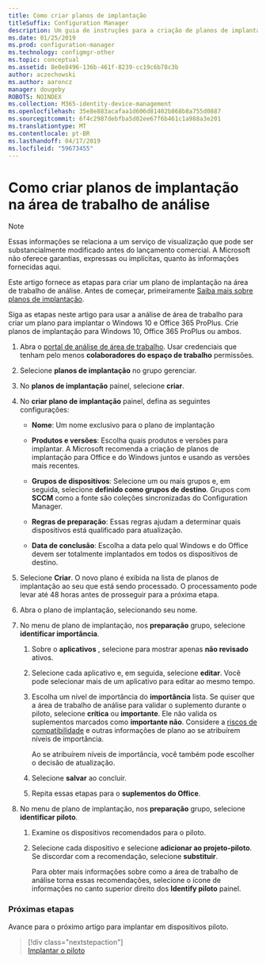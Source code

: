 ```yaml
---
title: Como criar planos de implantação
titleSuffix: Configuration Manager
description: Um guia de instruções para a criação de planos de implantação na área de trabalho de análise.
ms.date: 01/25/2019
ms.prod: configuration-manager
ms.technology: configmgr-other
ms.topic: conceptual
ms.assetid: 8e0e8496-136b-461f-8239-cc19c6b78c3b
author: aczechowski
ms.author: aaroncz
manager: dougeby
ROBOTS: NOINDEX
ms.collection: M365-identity-device-management
ms.openlocfilehash: 35e8e883acafaa1d606d81402b868b8a755d0887
ms.sourcegitcommit: 6f4c2987debfba5d02ee67f6b461c1a988a3e201
ms.translationtype: MT
ms.contentlocale: pt-BR
ms.lasthandoff: 04/17/2019
ms.locfileid: "59673455"
---
```

# <a name="how-to-create-deployment-plans-in-desktop-analytics"></a>Como criar planos de implantação na área de trabalho de análise 

> [!Note]  
> Essas informações se relaciona a um serviço de visualização que pode ser substancialmente modificado antes do lançamento comercial. A Microsoft não oferece garantias, expressas ou implícitas, quanto às informações fornecidas aqui.  

Este artigo fornece as etapas para criar um plano de implantação na área de trabalho de análise. Antes de começar, primeiramente [Saiba mais sobre planos de implantação](/sccm/desktop-analytics/about-deployment-plans).

Siga as etapas neste artigo para usar a análise de área de trabalho para criar um plano para implantar o Windows 10 e Office 365 ProPlus. Crie planos de implantação para Windows 10, Office 365 ProPlus ou ambos.

1. Abra o [portal de análise de área de trabalho](https://aka.ms/m365aprod). Usar credenciais que tenham pelo menos **colaboradores do espaço de trabalho** permissões.  

2. Selecione **planos de implantação** no grupo gerenciar.  

3. No **planos de implantação** painel, selecione **criar**.  

4. No **criar plano de implantação** painel, defina as seguintes configurações:  

    - **Nome**: Um nome exclusivo para o plano de implantação  

    - **Produtos e versões**: Escolha quais produtos e versões para implantar. A Microsoft recomenda a criação de planos de implantação para Office e do Windows juntos e usando as versões mais recentes.  

    - **Grupos de dispositivos**: Selecione um ou mais grupos e, em seguida, selecione **definido como grupos de destino**. Grupos com **SCCM** como a fonte são coleções sincronizadas do Configuration Manager.  

    - **Regras de preparação**: Essas regras ajudam a determinar quais dispositivos está qualificado para atualização. 

    - **Data de conclusão**: Escolha a data pelo qual Windows e do Office devem ser totalmente implantados em todos os dispositivos de destino.  

5. Selecione **Criar**. O novo plano é exibida na lista de planos de implantação ao seu que está sendo processado. O processamento pode levar até 48 horas antes de prosseguir para a próxima etapa.   

6. Abra o plano de implantação, selecionando seu nome.  

7. No menu de plano de implantação, nos **preparação** grupo, selecione **identificar importância**.  

    1. Sobre o **aplicativos** , selecione para mostrar apenas **não revisado** ativos.  

    2. Selecione cada aplicativo e, em seguida, selecione **editar**. Você pode selecionar mais de um aplicativo para editar ao mesmo tempo.   

    3. Escolha um nível de importância do **importância** lista. Se quiser que a área de trabalho de análise para validar o suplemento durante o piloto, selecione **crítica** ou **importante**. Ele não valida os suplementos marcados como **importante não**. Considere a [riscos de compatibilidade](/sccm/desktop-analytics/compat-risk) e outras informações de plano ao se atribuírem níveis de importância.  

        Ao se atribuírem níveis de importância, você também pode escolher o decisão de atualização.  

    4. Selecione **salvar** ao concluir.  

    5. Repita essas etapas para o **suplementos do Office**.  

8. No menu de plano de implantação, nos **preparação** grupo, selecione **identificar piloto**.  

    1. Examine os dispositivos recomendados para o piloto.  

    2. Selecione cada dispositivo e selecione **adicionar ao projeto-piloto**. Se discordar com a recomendação, selecione **substituir**.  

        Para obter mais informações sobre como a área de trabalho de análise torna essas recomendações, selecione o ícone de informações no canto superior direito dos **Identify piloto** painel.



### <a name="next-steps"></a>Próximas etapas

Avance para o próximo artigo para implantar em dispositivos piloto.
> [!div class="nextstepaction"]  
> [Implantar o piloto](/sccm/desktop-analytics/deploy-pilot)  
